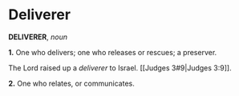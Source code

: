 # Deliverer

**DELIVERER**, _noun_

**1.** One who delivers; one who releases or rescues; a preserver.

The Lord raised up a _deliverer_ to Israel. [[Judges 3#9|Judges 3:9]].

**2.** One who relates, or communicates.